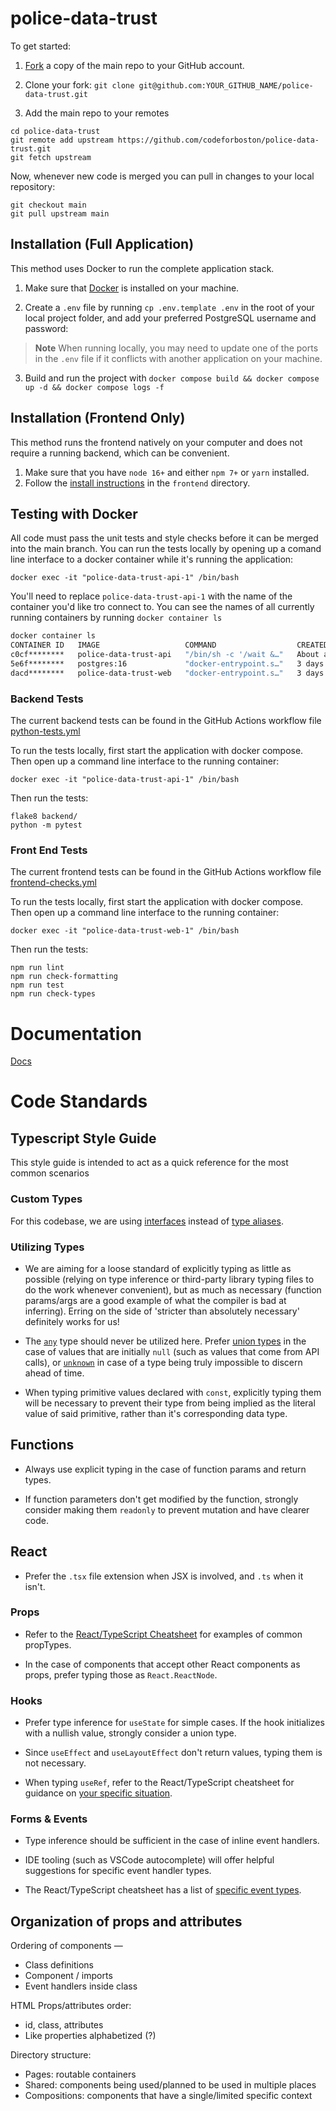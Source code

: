 # police-data-trust

To get started:

1. [Fork](https://docs.github.com/en/github/getting-started-with-github/fork-a-repo) a copy of the main repo to your GitHub account.

2. Clone your fork: `git clone git@github.com:YOUR_GITHUB_NAME/police-data-trust.git`

3. Add the main repo to your remotes

```
cd police-data-trust
git remote add upstream https://github.com/codeforboston/police-data-trust.git
git fetch upstream
```

Now, whenever new code is merged you can pull in changes to your local repository:

```
git checkout main
git pull upstream main
```

## Installation (Full Application)

This method uses Docker to run the complete application stack.

1. Make sure that [Docker](https://www.docker.com) is installed on your machine.

2. Create a `.env` file by running `cp .env.template .env` in the root of your local project folder, and add your preferred PostgreSQL username and password:

> **Note**
> When running locally, you may need to update one of the ports in the `.env` file if it conflicts with another application on your machine.

3. Build and run the project with `docker compose build && docker compose up -d && docker compose logs -f`

## Installation (Frontend Only)

This method runs the frontend natively on your computer and does not require a running backend, which can be convenient.

1. Make sure that you have `node 16+` and either `npm 7+` or `yarn` installed.
2. Follow the [install instructions](./frontend/README.md) in the `frontend` directory.

## Testing with Docker

All code must pass the unit tests and style checks before it can be merged into the main branch. You can run the tests locally by opening up a comand line interface to a docker container while it's running the application:


```
docker exec -it "police-data-trust-api-1" /bin/bash

```

You'll need to replace `police-data-trust-api-1` with the name of the container you'd like tro connect to. You can see the names of all currently running containers by running `docker container ls`

```bash
docker container ls
CONTAINER ID   IMAGE                   COMMAND                  CREATED              STATUS              PORTS                    NAMES
c0cf********   police-data-trust-api   "/bin/sh -c '/wait &…"   About a minute ago   Up About a minute   0.0.0.0:5001->5001/tcp   police-data-trust-api-1
5e6f********   postgres:16             "docker-entrypoint.s…"   3 days ago           Up About a minute   0.0.0.0:5432->5432/tcp   police-data-trust-db-1
dacd********   police-data-trust-web   "docker-entrypoint.s…"   3 days ago           Up About a minute   0.0.0.0:3000->3000/tcp   police-data-trust-web-1
```

### Backend Tests

The current backend tests can be found in the GitHub Actions workflow file [python-tests.yml](https://github.com/codeforboston/police-data-trust/blob/0488d03c2ecc01ba774cf512b1ed2f476441948b/.github/workflows/python-tests.yml)

To run the tests locally, first start the application with docker compose. Then open up a command line interface to the running container:

```
docker exec -it "police-data-trust-api-1" /bin/bash
```

Then run the tests:

```
flake8 backend/
python -m pytest
```

### Front End Tests

The current frontend tests can be found in the GitHub Actions workflow file [frontend-checks.yml](https://github.com/codeforboston/police-data-trust/blob/0488d03c2ecc01ba774cf512b1ed2f476441948b/.github/workflows/frontend-checks.yml)

To run the tests locally, first start the application with docker compose. Then open up a command line interface to the running container:

```
docker exec -it "police-data-trust-web-1" /bin/bash
```

Then run the tests:

```
npm run lint
npm run check-formatting
npm run test
npm run check-types
```

# Documentation

[Docs](https://codeforboston.github.io/police-data-trust)

# Code Standards

## Typescript Style Guide

This style guide is intended to act as a quick reference for the most common scenarios

### Custom Types

For this codebase, we are using [interfaces](https://www.typescriptlang.org/docs/handbook/2/everyday-types.html#interfaces) instead of [type aliases](https://www.typescriptlang.org/docs/handbook/2/everyday-types.html#type-aliases).

### Utilizing Types

- We are aiming for a loose standard of explicitly typing as little as possible (relying on type inference or third-party library typing files to do the work whenever convenient), but as much as necessary (function params/args are a good example of what the compiler is bad at inferring). Erring on the side of 'stricter than absolutely necessary' definitely works for us!

- The [`any`](https://www.typescriptlang.org/docs/handbook/2/everyday-types.html#any) type should never be utilized here. Prefer [union types](https://www.typescriptlang.org/docs/handbook/2/everyday-types.html#union-types) in the case of values that are initially `null` (such as values that come from API calls), or [`unknown`](https://www.typescriptlang.org/docs/handbook/2/functions.html#unknown) in case of a type being truly impossible to discern ahead of time.

- When typing primitive values declared with `const`, explicitly typing them will be necessary to prevent their type from being implied as the literal value of said primitive, rather than it's corresponding data type.

## Functions

- Always use explicit typing in the case of function params and return types.

- If function parameters don't get modified by the function, strongly consider making them `readonly` to prevent mutation and have clearer code.

## React

- Prefer the `.tsx` file extension when JSX is involved, and `.ts` when it isn't.

### Props

- Refer to the [React/TypeScript Cheatsheet](https://react-typescript-cheatsheet.netlify.app/docs/basic/getting-started/basic_type_example) for examples of common propTypes.

- In the case of components that accept other React components as props, prefer typing those as `React.ReactNode`.

### Hooks

- Prefer type inference for `useState` for simple cases. If the hook initializes with a nullish value, strongly consider a union type.

- Since `useEffect` and `useLayoutEffect` don't return values, typing them is not necessary.

- When typing `useRef`, refer to the React/TypeScript cheatsheet for guidance on [your specific situation](https://react-typescript-cheatsheet.netlify.app/docs/basic/getting-started/hooks#useref).

### Forms & Events

- Type inference should be sufficient in the case of inline event handlers.

- IDE tooling (such as VSCode autocomplete) will offer helpful suggestions for specific event handler types.

- The React/TypeScript cheatsheet has a list of [specific event types](https://react-typescript-cheatsheet.netlify.app/docs/basic/getting-started/forms_and_events#list-of-event-types).

## Organization of props and attributes

Ordering of components —

- Class definitions
- Component / imports
- Event handlers inside class

HTML Props/attributes order:

- id, class, attributes
- Like properties alphabetized (?)

Directory structure:

- Pages: routable containers
- Shared: components being used/planned to be used in multiple places
- Compositions: components that have a single/limited specific context
